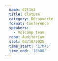 ```yaml
---
  name: d2t1k3
  title: Cloture
  category: Découverte
  format: Conférence
  speakers: 
    - Volcamp team
  room: Auditorium
  slot: 03/10/2025
  time_start: '17h45'
  time_end: '18h00'
---
```

